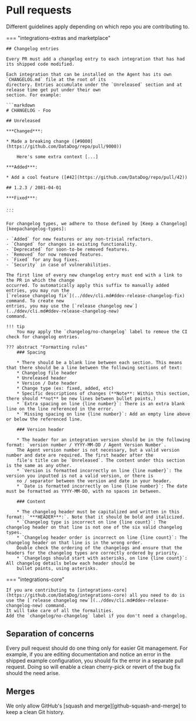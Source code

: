 # Pull requests

Different guidelines apply depending on which repo you are contributing to.

=== "integrations-extras and marketplace"

    ## Changelog entries

    Every PR must add a changelog entry to each integration that has had its shipped code modified.

    Each integration that can be installed on the Agent has its own `CHANGELOG.md` file at the root of its
    directory. Entries accumulate under the `Unreleased` section and at release time get put under their own
    section. For example:

    ```markdown
    # CHANGELOG - Foo

    ## Unreleased

    ***Changed***:

    * Made a breaking change ([#9000](https://github.com/DataDog/repo/pull/9000))

        Here's some extra context [...]

    ***Added***:

    * Add a cool feature ([#42](https://github.com/DataDog/repo/pull/42))

    ## 1.2.3 / 2081-04-01

    ***Fixed***:

    ...
    ```

    For changelog types, we adhere to those defined by [Keep a Changelog][keepachangelog-types]:

    - `Added` for new features or any non-trivial refactors.
    - `Changed` for changes in existing functionality.
    - `Deprecated` for soon-to-be removed features.
    - `Removed` for now removed features.
    - `Fixed` for any bug fixes.
    - `Security` in case of vulnerabilities.

    The first line of every new changelog entry must end with a link to the PR in which the change
    occurred. To automatically apply this suffix to manually added entries, you may run the
    [`release changelog fix`](../ddev/cli.md#ddev-release-changelog-fix) command. To create new
    entries, you may use the [`release changelog new`](../ddev/cli.md#ddev-release-changelog-new)
    command.

    !!! tip
        You may apply the `changelog/no-changelog` label to remove the CI check for changelog entries.

    ??? abstract "Formatting rules"
        ### Spacing

        * There should be a blank line between each section. This means that there should be a line between the following sections of text:
        * Changelog file header
        * Unreleased header
        * Version / Date header
        * Change type (ex: fixed, added, etc)
        * Specific descriptions of changes (**Note**: Within this section, there should **not** be new lines between bullet points,)
        * `Extra spacing on line {line number}`: There is an extra blank line on the line referenced in the error.
        * `Missing spacing on line {line number}`: Add an empty line above or below the referenced line.

        ### Version header

        * The header for an integration version should be in the following format: `version number / YYYY-MM-DD / Agent Version Number`.
        The Agent version number is not necessary, but a valid version number and date are required. The first header after the
        file's title can be `Unreleased`. The content under this section is the same as any other.
        * `Version is formatted incorrectly on line {line number}`: The version you inputted is not a valid version, or there is
        no / separator between the version and date in your header.
        * `Date is formatted incorrectly on line {line number}`: The date must be formatted as YYYY-MM-DD, with no spaces in between.

        ### Content

        * The changelog header must be capitalized and written in this format: `***HEADER***:`. Note that it should be bold and italicized.
        * `Changelog type is incorrect on line {line count}`: The changelog header on that line is not one of the six valid changelog types.
        * `Changelog header order is incorrect on line {line count}`: The changelog header on that line is in the wrong order.
        Double check the ordering of the changelogs and ensure that the headers for the changelog types are correctly ordered by priority.
        * `Changelogs should start with asterisks, on line {line count}`: All changelog details below each header should be
        bullet points, using asterisks.

=== "integrations-core"

    If you are contributing to [integrations-core](https://github.com/DataDog/integrations-core) all you need to do is use the [`release changelog new`](../ddev/cli.md#ddev-release-changelog-new) command.
    It will take care of all the formalities.
    Add the `changelog/no-changelog` label if you don't need a changelog.

## Separation of concerns

  Every pull request should do one thing only for easier Git management. For example, if you are
    editing documentation and notice an error in the shipped example configuration, you should fix the
    error in a separate pull request. Doing so will enable a clean cherry-pick or revert of the bug fix
    should the need arise.

## Merges

  We only allow GitHub's [squash and merge][github-squash-and-merge] to keep a clean Git history.

